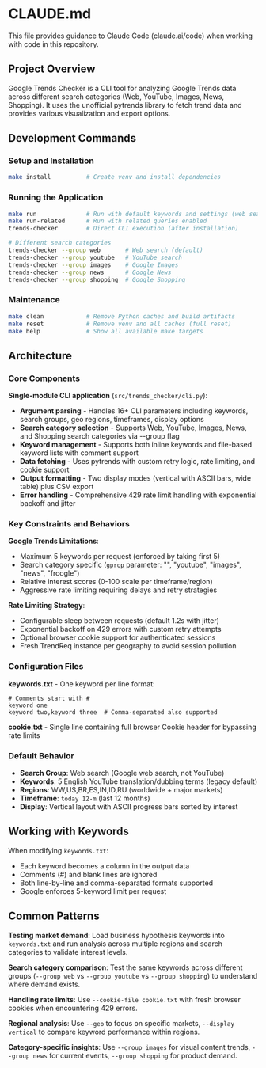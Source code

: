 # CLAUDE.md

This file provides guidance to Claude Code (claude.ai/code) when working with code in this repository.

## Project Overview

Google Trends Checker is a CLI tool for analyzing Google Trends data across different search categories (Web, YouTube, Images, News, Shopping). It uses the unofficial pytrends library to fetch trend data and provides various visualization and export options.

## Development Commands

### Setup and Installation
```bash
make install          # Create venv and install dependencies
```

### Running the Application  
```bash
make run              # Run with default keywords and settings (web search)
make run-related      # Run with related queries enabled
trends-checker        # Direct CLI execution (after installation)

# Different search categories
trends-checker --group web       # Web search (default)
trends-checker --group youtube   # YouTube search
trends-checker --group images    # Google Images
trends-checker --group news      # Google News  
trends-checker --group shopping  # Google Shopping
```

### Maintenance
```bash
make clean            # Remove Python caches and build artifacts
make reset            # Remove venv and all caches (full reset)
make help             # Show all available make targets
```

## Architecture

### Core Components

**Single-module CLI application** (`src/trends_checker/cli.py`):
- **Argument parsing** - Handles 16+ CLI parameters including keywords, search groups, geo regions, timeframes, display options
- **Search category selection** - Supports Web, YouTube, Images, News, and Shopping search categories via --group flag
- **Keyword management** - Supports both inline keywords and file-based keyword lists with comment support
- **Data fetching** - Uses pytrends with custom retry logic, rate limiting, and cookie support
- **Output formatting** - Two display modes (vertical with ASCII bars, wide table) plus CSV export
- **Error handling** - Comprehensive 429 rate limit handling with exponential backoff and jitter

### Key Constraints and Behaviors

**Google Trends Limitations**:
- Maximum 5 keywords per request (enforced by taking first 5)
- Search category specific (`gprop` parameter: "", "youtube", "images", "news", "froogle")
- Relative interest scores (0-100 scale per timeframe/region)
- Aggressive rate limiting requiring delays and retry strategies

**Rate Limiting Strategy**:
- Configurable sleep between requests (default 1.2s with jitter)
- Exponential backoff on 429 errors with custom retry attempts
- Optional browser cookie support for authenticated sessions
- Fresh TrendReq instance per geography to avoid session pollution

### Configuration Files

**keywords.txt** - One keyword per line format:
```
# Comments start with #
keyword one
keyword two,keyword three  # Comma-separated also supported
```

**cookie.txt** - Single line containing full browser Cookie header for bypassing rate limits

### Default Behavior

- **Search Group**: Web search (Google web search, not YouTube)
- **Keywords**: 5 English YouTube translation/dubbing terms (legacy default)
- **Regions**: WW,US,BR,ES,IN,ID,RU (worldwide + major markets)  
- **Timeframe**: `today 12-m` (last 12 months)
- **Display**: Vertical layout with ASCII progress bars sorted by interest

## Working with Keywords

When modifying `keywords.txt`:
- Each keyword becomes a column in the output data
- Comments (#) and blank lines are ignored
- Both line-by-line and comma-separated formats supported
- Google enforces 5-keyword limit per request

## Common Patterns

**Testing market demand**: Load business hypothesis keywords into `keywords.txt` and run analysis across multiple regions and search categories to validate interest levels.

**Search category comparison**: Test the same keywords across different groups (`--group web` vs `--group youtube` vs `--group shopping`) to understand where demand exists.

**Handling rate limits**: Use `--cookie-file cookie.txt` with fresh browser cookies when encountering 429 errors.

**Regional analysis**: Use `--geo` to focus on specific markets, `--display vertical` to compare keyword performance within regions.

**Category-specific insights**: Use `--group images` for visual content trends, `--group news` for current events, `--group shopping` for product demand.
